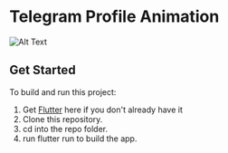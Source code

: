 # Telegram Profile Animation

![Alt Text](https://github.com/shivanigupta19/TelegramProfile/blob/main/telegram_profile_animation.gif)

## Get Started

To build and run this project:

1. Get [Flutter](https://flutter.dev/) here if you don't already have it
2. Clone this repository.
3. cd into the repo folder.
4. run flutter run to build the app.
